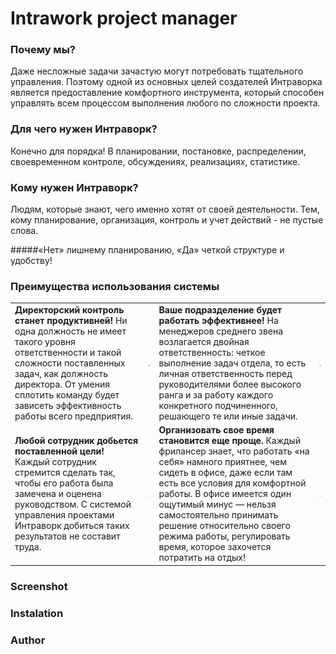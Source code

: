 # Intrawork project manager

### Почему мы?
Даже несложные задачи зачастую могут потребовать тщательного управления. Поэтому одной из основных целей создателей Интраворка является предоставление комфортного инструмента, который способен управлять всем процессом выполнения любого по сложности проекта.

### Для чего нужен Интраворк?
Конечно для порядка! В планировании, постановке, распределении, своевременном контроле, обсуждениях, реализациях, статистике.

### Кому нужен Интраворк?
Людям, которые знают, чего именно хотят от своей деятельности. Тем, кому планирование, организация, контроль и учет действий - не пустые слова.

#####«Нет» лишнему планированию, «Да» четкой структуре и удобству!
  
### Преимущества использования системы

|                                                                                                                                                                                                                                                            |                                                                                       |                                                                                                                                                                                                                                                                                                                                                                           |                                                                                        |
|------------------------------------------------------------------------------------------------------------------------------------------------------------------------------------------------------------------------------------------------------------|---------------------------------------------------------------------------------------|---------------------------------------------------------------------------------------------------------------------------------------------------------------------------------------------------------------------------------------------------------------------------------------------------------------------------------------------------------------------------|----------------------------------------------------------------------------------------|
| **Директорский контроль станет продуктивней!**   Ни одна должность не имеет такого уровня ответственности и такой сложности поставленных задач, как должность директора. От умения сплотить команду будет зависеть эффективность работы всего предприятия. | ![](https://github.com/coderofsc/intrawork/blob/master/screenshots/cogs.gif?raw=true) | **Ваше подразделение будет работать эффективнее!**   На менеджеров среднего звена возлагается двойная ответственность: четкое выполнение задач отдела, то есть личная ответственность перед руководителями более высокого ранга и за работу каждого конкретного подчиненного, решающего те или иные задачи.                                                               |  ![](https://github.com/coderofsc/intrawork/blob/master/screenshots/cog.gif?raw=true)  |
| **Любой сотрудник добьется поставленной цели!**   Каждый сотрудник стремится сделать так, чтобы его работа была замечена и оценена руководством. С системой управления проектами Интраворк добиться таких результатов не составит труда.                   | ![](https://github.com/coderofsc/intrawork/blob/master/screenshots/hand.gif?raw=true) | **Организовать свое время становится еще проще.**   Каждый фрилансер знает, что работать «на себя» намного приятнее, чем сидеть в офисе, даже если там есть все условия для комфортной работы. В офисе имеется один ощутимый минус — нельзя самостоятельно принимать решение относительно своего режима работы, регулировать время, которое захочется потратить на отдых! | ![](https://github.com/coderofsc/intrawork/blob/master/screenshots/clock.gif?raw=true) |


### Screenshot

### Instalation



### Author